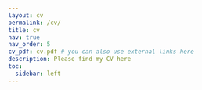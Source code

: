 ```yaml
---
layout: cv
permalink: /cv/
title: cv
nav: true
nav_order: 5
cv_pdf: cv.pdf # you can also use external links here
description: Please find my CV here
toc:
  sidebar: left
---
```

